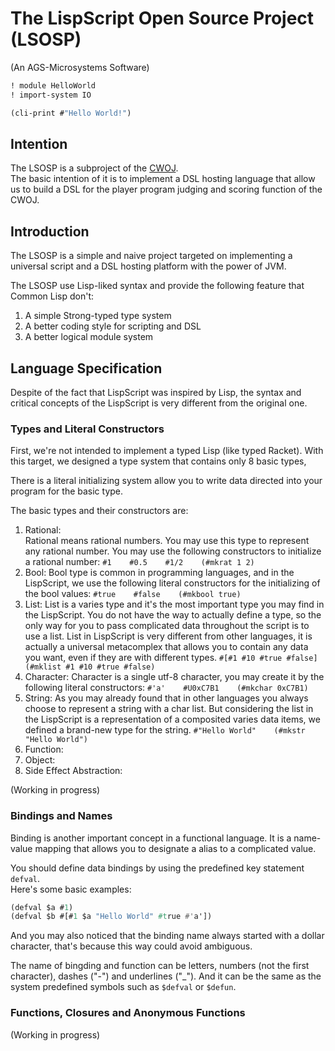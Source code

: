 # The LispScript Open Source Project (LSOSP)

(An AGS-Microsystems Software)

```lisp
! module HelloWorld
! import-system IO

(cli-print #"Hello World!")
```

## Intention
The LSOSP is a subproject of the [CWOJ](https://github.com/CDFLS/CWOJ).  
The basic intention of it is to implement a DSL hosting language that allow us to
build a DSL for the player program judging and scoring function of the CWOJ.


## Introduction
The LSOSP is a simple and naive project targeted on implementing a universal
script and a DSL hosting platform with the power of JVM.

The LSOSP use Lisp-liked syntax and provide the following feature that Common Lisp
don't:

1. A simple Strong-typed type system
2. A better coding style for scripting and DSL
3. A better logical module system


## Language Specification
Despite of the fact that LispScript was inspired by Lisp, the syntax and critical
concepts of the LispScript is very different from the original one.

### Types and Literal Constructors
First, we're not intended to implement a typed Lisp (like typed Racket).
With this target, we designed a type system that contains only 8 basic types,

There is a literal initializing system allow you to write data directed into your
program for the basic type.

The basic types and their constructors are:

1. Rational:  
Rational means rational numbers. You may use this type to represent any rational
number. You may use the following constructors to initialize a rational number:
``#1    #0.5    #1/2    (#mkrat 1 2)``
2. Bool:
Bool type is common in programming languages, and in the LispScript, we use the
following literal constructors for the initializing of the bool values:
``#true    #false    (#mkbool true)``
3. List:
List is a varies type and it's the most important type you may find in the LispScript.
You do not have the way to actually define a type, so the only way for you to pass
complicated data throughout the script is to use a list. List in LispScript is very
different from other languages, it is actually a universal metacomplex that allows you
to contain any data you want, even if they are with different types.
``#[#1 #10 #true #false]    (#mklist #1 #10 #true #false)``
4. Character:
Character is a single utf-8 character, you may create it by the following literal
constructors:
``#'a'    #U0xC7B1    (#mkchar 0xC7B1)``
5. String:
As you may already found that in other languages you always choose to represent a
string with a char list. But considering the list in the LispScript is a representation
of a composited varies data items, we defined a brand-new type for the string.
``#"Hello World"    (#mkstr "Hello World")``
6. Function:
7. Object:
8. Side Effect Abstraction:

(Working in progress)

### Bindings and Names
Binding is another important concept in a functional language. It is a name-value
mapping that allows you to designate a alias to a complicated value.

You should define data bindings by using the predefined key statement ``defval``.  
Here's some basic examples:
```lisp
(defval $a #1)
(defval $b #[#1 $a "Hello World" #true #'a'])
```
And you may also noticed that the binding name always started with a dollar character,
that's because this way could avoid ambiguous.

The name of bingding and function can be letters, numbers (not the first character),
dashes ("-") and underlines ("_"). And it can be the same as the system predefined symbols
such as ``$defval`` or ``$defun``.

### Functions, Closures and Anonymous Functions

(Working in progress)
